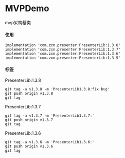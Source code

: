 # MVPDemo
mvp架构基类

#### 使用
```
implementation 'com.zxn.presenter:PresenterLib:1.3.8'
implementation 'com.zxn.presenter:PresenterLib:1.3.7'
implementation 'com.zxn.presenter:PresenterLib:1.3.6'
implementation 'com.zxn.presenter:PresenterLib:1.3.5'
```

#### 标签

PresenterLib:1.3.8
```
git tag -a v1.3.8 -m 'PresenterLib1.3.8:fix bug'
git push origin v1.3.8
git tag
```

PresenterLib:1.3.7
```
git tag -a v1.3.7 -m 'PresenterLib1.3.7:'
git push origin v1.3.7
git tag
```

PresenterLib:1.3.6
```
git tag -a v1.3.6 -m 'PresenterLib1.3.6:'
git push origin v1.3.6
git tag
```
